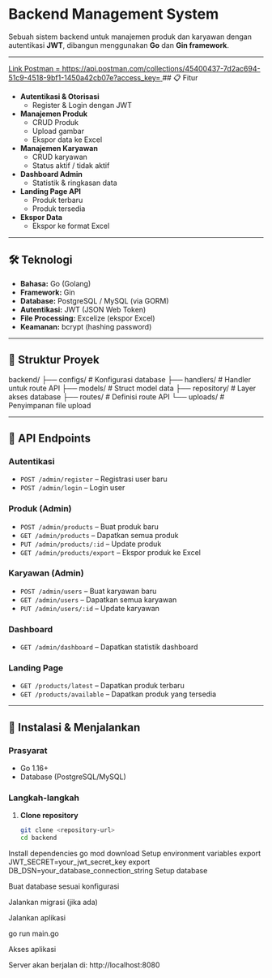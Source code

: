 # Backend Management System

Sebuah sistem backend untuk manajemen produk dan karyawan dengan autentikasi **JWT**, dibangun menggunakan **Go** dan **Gin framework**.

---
[Link Postman = https://api.postman.com/collections/45400437-7d2ac694-51c9-4518-9bf1-1450a42cb07e?access_key=
](https://api.postman.com/collections/45400437-7d2ac694-51c9-4518-9bf1-1450a42cb07e?access_key=PMAT-01K31HVJJ7JCY381210MPHHW4G)## 📋 Fitur

- **Autentikasi & Otorisasi**
  - Register & Login dengan JWT
- **Manajemen Produk**
  - CRUD Produk
  - Upload gambar
  - Ekspor data ke Excel
- **Manajemen Karyawan**
  - CRUD karyawan
  - Status aktif / tidak aktif
- **Dashboard Admin**
  - Statistik & ringkasan data
- **Landing Page API**
  - Produk terbaru
  - Produk tersedia
- **Ekspor Data**
  - Ekspor ke format Excel

---

## 🛠 Teknologi

- **Bahasa:** Go (Golang)  
- **Framework:** Gin  
- **Database:** PostgreSQL / MySQL (via GORM)  
- **Autentikasi:** JWT (JSON Web Token)  
- **File Processing:** Excelize (ekspor Excel)  
- **Keamanan:** bcrypt (hashing password)  

---

## 📁 Struktur Proyek

backend/
├── configs/ # Konfigurasi database
├── handlers/ # Handler untuk route API
├── models/ # Struct model data
├── repository/ # Layer akses database
├── routes/ # Definisi route API
└── uploads/ # Penyimpanan file upload

---

## 🔌 API Endpoints

### Autentikasi
- `POST /admin/register` – Registrasi user baru  
- `POST /admin/login` – Login user  

### Produk (Admin)
- `POST /admin/products` – Buat produk baru  
- `GET /admin/products` – Dapatkan semua produk  
- `PUT /admin/products/:id` – Update produk  
- `GET /admin/products/export` – Ekspor produk ke Excel  

### Karyawan (Admin)
- `POST /admin/users` – Buat karyawan baru  
- `GET /admin/users` – Dapatkan semua karyawan  
- `PUT /admin/users/:id` – Update karyawan  

### Dashboard
- `GET /admin/dashboard` – Dapatkan statistik dashboard  

### Landing Page
- `GET /products/latest` – Dapatkan produk terbaru  
- `GET /products/available` – Dapatkan produk yang tersedia  

---

## 🚀 Instalasi & Menjalankan

### Prasyarat
- Go 1.16+  
- Database (PostgreSQL/MySQL)  

### Langkah-langkah

1. **Clone repository**
   ```bash
   git clone <repository-url>
   cd backend
Install dependencies
go mod download
Setup environment variables
export JWT_SECRET=your_jwt_secret_key
export DB_DSN=your_database_connection_string
Setup database

Buat database sesuai konfigurasi

Jalankan migrasi (jika ada)

Jalankan aplikasi

go run main.go


Akses aplikasi

Server akan berjalan di: http://localhost:8080
